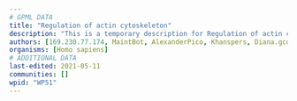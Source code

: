 ```yaml
---
# GPML DATA
title: "Regulation of actin cytoskeleton"
description: "This is a temporary description for Regulation of actin cytoskeleton"
authors: [169.230.77.174, MaintBot, AlexanderPico, Khanspers, Diana.gco, Ddigles, Mkutmon, Egonw, Zari, Finterly, Eweitz]
organisms: [Homo sapiens]
# ADDITIONAL DATA
last-edited: 2021-05-11
communities: []
wpid: "WP51"
---
```

